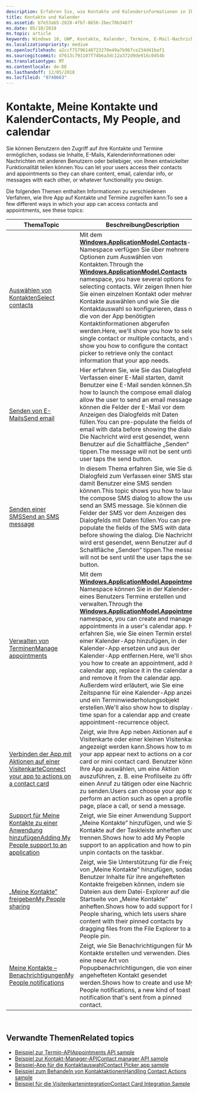 ```yaml
---
description: Erfahren Sie, wie Kontakte und Kalenderinformationen in Ihrer UWP-App verwendet werden.
title: Kontakte und Kalender
ms.assetid: b7e53ab5-2828-4fb7-8656-2bec70b3467f
ms.date: 05/18/2018
ms.topic: article
keywords: Windows 10, UWP, Kontakte, Kalender, Termine, E-Mail-Nachrichten
ms.localizationpriority: medium
ms.openlocfilehash: a2ccf75796140723270e49a7b967ce234d41baf1
ms.sourcegitcommit: d7613c791107f74b6a3dc12a372d9de916c0454b
ms.translationtype: MT
ms.contentlocale: de-DE
ms.lasthandoff: 12/05/2018
ms.locfileid: "8740663"
---
```

# <a name="contacts-my-people-and-calendar"></a><span data-ttu-id="dd68f-104">Kontakte, Meine Kontakte und Kalender</span><span class="sxs-lookup"><span data-stu-id="dd68f-104">Contacts, My People, and calendar</span></span>


<span data-ttu-id="dd68f-105">Sie können Benutzern den Zugriff auf ihre Kontakte und Termine ermöglichen, sodass sie Inhalte, E-Mails, Kalenderinformationen oder Nachrichten mit anderen Benutzern oder beliebiger, von Ihnen entwickelter Funktionalität teilen können.</span><span class="sxs-lookup"><span data-stu-id="dd68f-105">You can let your users access their contacts and appointments so they can share content, email, calendar info, or messages with each other, or whatever functionality you design.</span></span>

<span data-ttu-id="dd68f-106">Die folgenden Themen enthalten Informationen zu verschiedenen Verfahren, wie Ihre App auf Kontakte und Termine zugreifen kann:</span><span class="sxs-lookup"><span data-stu-id="dd68f-106">To see a few different ways in which your app can access contacts and appointments, see these topics:</span></span>

| <span data-ttu-id="dd68f-107">Thema</span><span class="sxs-lookup"><span data-stu-id="dd68f-107">Topic</span></span> | <span data-ttu-id="dd68f-108">Beschreibung</span><span class="sxs-lookup"><span data-stu-id="dd68f-108">Description</span></span> |
|-------|-------------|
| [<span data-ttu-id="dd68f-109">Auswählen von Kontakten</span><span class="sxs-lookup"><span data-stu-id="dd68f-109">Select contacts</span></span>](selecting-contacts.md) | <span data-ttu-id="dd68f-110">Mit dem [<strong>Windows.ApplicationModel.Contacts</strong>](https://msdn.microsoft.com/library/windows/apps/BR225002)-Namespace verfügen Sie über mehrere Optionen zum Auswählen von Kontakten.</span><span class="sxs-lookup"><span data-stu-id="dd68f-110">Through the [<strong>Windows.ApplicationModel.Contacts</strong>](https://msdn.microsoft.com/library/windows/apps/BR225002) namespace, you have several options for selecting contacts.</span></span> <span data-ttu-id="dd68f-111">Wir zeigen Ihnen hier, wie Sie einen einzelnen Kontakt oder mehrere Kontakte auswählen und wie Sie die Kontaktauswahl so konfigurieren, dass nur die von der App benötigten Kontaktinformationen abgerufen werden.</span><span class="sxs-lookup"><span data-stu-id="dd68f-111">Here, we'll show you how to select a single contact or multiple contacts, and we'll show you how to configure the contact picker to retrieve only the contact information that your app needs.</span></span> |
| [<span data-ttu-id="dd68f-112">Senden von E-Mails</span><span class="sxs-lookup"><span data-stu-id="dd68f-112">Send email</span></span>](sending-email.md) | <span data-ttu-id="dd68f-113">Hier erfahren Sie, wie Sie das Dialogfeld zum Verfassen einer E-Mail starten, damit Benutzer eine E-Mail senden können.</span><span class="sxs-lookup"><span data-stu-id="dd68f-113">Shows how to launch the compose email dialog to allow the user to send an email message.</span></span> <span data-ttu-id="dd68f-114">Sie können die Felder der E-Mail vor dem Anzeigen des Dialogfelds mit Daten füllen.</span><span class="sxs-lookup"><span data-stu-id="dd68f-114">You can pre-populate the fields of the email with data before showing the dialog.</span></span> <span data-ttu-id="dd68f-115">Die Nachricht wird erst gesendet, wenn Benutzer auf die Schaltfläche „Senden“ tippen.</span><span class="sxs-lookup"><span data-stu-id="dd68f-115">The message will not be sent until the user taps the send button.</span></span> |
| [<span data-ttu-id="dd68f-116">Senden einer SMS</span><span class="sxs-lookup"><span data-stu-id="dd68f-116">Send an SMS message</span></span>](sending-an-sms-message.md) | <span data-ttu-id="dd68f-117">In diesem Thema erfahren Sie, wie Sie das Dialogfeld zum Verfassen einer SMS starten, damit Benutzer eine SMS senden können.</span><span class="sxs-lookup"><span data-stu-id="dd68f-117">This topic shows you how to launch the compose SMS dialog to allow the user to send an SMS message.</span></span> <span data-ttu-id="dd68f-118">Sie können die Felder der SMS vor dem Anzeigen des Dialogfelds mit Daten füllen.</span><span class="sxs-lookup"><span data-stu-id="dd68f-118">You can pre-populate the fields of the SMS with data before showing the dialog.</span></span> <span data-ttu-id="dd68f-119">Die Nachricht wird erst gesendet, wenn Benutzer auf die Schaltfläche „Senden“ tippen.</span><span class="sxs-lookup"><span data-stu-id="dd68f-119">The message will not be sent until the user taps the send button.</span></span> |
| [<span data-ttu-id="dd68f-120">Verwalten von Terminen</span><span class="sxs-lookup"><span data-stu-id="dd68f-120">Manage appointments</span></span>](managing-appointments.md) | <span data-ttu-id="dd68f-121">Mit dem [<strong>Windows.ApplicationModel.Appointments</strong>](https://msdn.microsoft.com/library/windows/apps/Dn263359)-Namespace können Sie in der Kalender-App eines Benutzers Termine erstellen und verwalten.</span><span class="sxs-lookup"><span data-stu-id="dd68f-121">Through the [<strong>Windows.ApplicationModel.Appointments</strong>](https://msdn.microsoft.com/library/windows/apps/Dn263359) namespace, you can create and manage appointments in a user's calendar app.</span></span> <span data-ttu-id="dd68f-122">Hier erfahren Sie, wie Sie einen Termin erstellen, einer Kalender-App hinzufügen, in der Kalender-App ersetzen und aus der Kalender-App entfernen.</span><span class="sxs-lookup"><span data-stu-id="dd68f-122">Here, we'll show you how to create an appointment, add it to a calendar app, replace it in the calendar app, and remove it from the calendar app.</span></span> <span data-ttu-id="dd68f-123">Außerdem wird erläutert, wie Sie eine Zeitspanne für eine Kalender-App anzeigen und ein Terminwiederholungsobjekt erstellen.</span><span class="sxs-lookup"><span data-stu-id="dd68f-123">We'll also show how to display a time span for a calendar app and create an appointment-recurrence object.</span></span> |
| [<span data-ttu-id="dd68f-124">Verbinden der App mit Aktionen auf einer Visitenkarte</span><span class="sxs-lookup"><span data-stu-id="dd68f-124">Connect your app to actions on a contact card</span></span>](integrating-with-contacts.md) | <span data-ttu-id="dd68f-125">Zeigt, wie Ihre App neben Aktionen auf einer Visitenkarte oder einer kleinen Visitenkarte angezeigt werden kann.</span><span class="sxs-lookup"><span data-stu-id="dd68f-125">Shows how to make your app appear next to actions on a contact card or mini contact card.</span></span> <span data-ttu-id="dd68f-126">Benutzer können Ihre App auswählen, um eine Aktion auszuführen, z. B. eine Profilseite zu öffnen, einen Anruf zu tätigen oder eine Nachricht zu senden.</span><span class="sxs-lookup"><span data-stu-id="dd68f-126">Users can choose your app to perform an action such as open a profile page, place a call, or send a message.</span></span> |
| [<span data-ttu-id="dd68f-127">Support für Meine Kontakte zu einer Anwendung hinzufügen</span><span class="sxs-lookup"><span data-stu-id="dd68f-127">Adding My People support to an application</span></span>](my-people-support.md) | <span data-ttu-id="dd68f-128">Zeigt, wie Sie einer Anwendung Support für „Meine Kontakte” hinzufügen, und wie Sie Kontakte auf der Taskleiste anheften und trennen.</span><span class="sxs-lookup"><span data-stu-id="dd68f-128">Shows how to add My People support to an application and how to pin and unpin contacts on the taskbar.</span></span> |
| [<span data-ttu-id="dd68f-129">„Meine Kontakte” freigeben</span><span class="sxs-lookup"><span data-stu-id="dd68f-129">My People sharing</span></span>](my-people-sharing.md) | <span data-ttu-id="dd68f-130">Zeigt, wie Sie Unterstützung für die Freigabe von „Meine Kontakte” hinzufügen, sodass Benutzer Inhalte für ihre angehefteten Kontakte freigeben können, indem sie Dateien aus dem Datei-Explorer auf die Startseite von „Meine Kontakte” anheften.</span><span class="sxs-lookup"><span data-stu-id="dd68f-130">Shows how to add support for My People sharing, which lets users share content with their pinned contacts by dragging files from the File Explorer to a My People pin.</span></span> |
| [<span data-ttu-id="dd68f-131">Meine Kontakte – Benachrichtigungen</span><span class="sxs-lookup"><span data-stu-id="dd68f-131">My People notifications</span></span>](my-people-notifications.md) | <span data-ttu-id="dd68f-132">Zeigt, wie Sie Benachrichtigungen für Meine Kontakte erstellen und verwenden. Dies ist eine neue Art von Popupbenachrichtigungen, die von einem angehefteten Kontakt gesendet werden.</span><span class="sxs-lookup"><span data-stu-id="dd68f-132">Shows how to create and use My People notifications, a new kind of toast notification that's sent from a pinned contact.</span></span> |

 

## <a name="related-topics"></a><span data-ttu-id="dd68f-133">Verwandte Themen</span><span class="sxs-lookup"><span data-stu-id="dd68f-133">Related topics</span></span>

* [<span data-ttu-id="dd68f-134">Beispiel zur Termin-API</span><span class="sxs-lookup"><span data-stu-id="dd68f-134">Appointments API sample</span></span>](http://go.microsoft.com/fwlink/p/?linkid=309836)
* [<span data-ttu-id="dd68f-135">Beispiel zur Kontakt-Manager-API</span><span class="sxs-lookup"><span data-stu-id="dd68f-135">Contact manager API sample</span></span>](http://go.microsoft.com/fwlink/p/?LinkID=310079)
* [<span data-ttu-id="dd68f-136">Beispiel-App für die Kontaktauswahl</span><span class="sxs-lookup"><span data-stu-id="dd68f-136">Contact Picker app sample</span></span>](http://go.microsoft.com/fwlink/p/?linkid=231575)
* [<span data-ttu-id="dd68f-137">Beispiel zum Behandeln von Kontaktaktionen</span><span class="sxs-lookup"><span data-stu-id="dd68f-137">Handling Contact Actions sample</span></span>](http://go.microsoft.com/fwlink/p/?LinkID=320151)
* [<span data-ttu-id="dd68f-138">Beispiel für die Visitenkartenintegration</span><span class="sxs-lookup"><span data-stu-id="dd68f-138">Contact Card Integration Sample</span></span>](https://github.com/Microsoft/Windows-universal-samples/tree/master/Samples/ContactCardIntegration)
